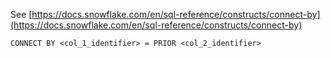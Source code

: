 See [https://docs.snowflake.com/en/sql-reference/constructs/connect-by](https://docs.snowflake.com/en/sql-reference/constructs/connect-by)
```
CONNECT BY <col_1_identifier> = PRIOR <col_2_identifier>
```
